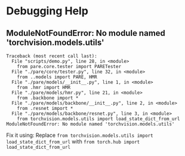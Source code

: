 # Debugging Help

## ModuleNotFoundError: No module named 'torchvision.models.utils'
``` (pare_env) amogh@LAPTOP-57KH24AC:~/study/projects/PARE$ python scripts/demo.py --vid_file data/sample_video.mp4 --output_folder logs/demo
Traceback (most recent call last):
  File "scripts/demo.py", line 28, in <module>
    from pare.core.tester import PARETester
  File "./pare/core/tester.py", line 32, in <module>
    from ..models import PARE, HMR
  File "./pare/models/__init__.py", line 1, in <module>
    from .hmr import HMR
  File "./pare/models/hmr.py", line 21, in <module>
    from .backbone import *
  File "./pare/models/backbone/__init__.py", line 2, in <module>
    from .resnet import *
  File "./pare/models/backbone/resnet.py", line 3, in <module>
    from torchvision.models.utils import load_state_dict_from_url
ModuleNotFoundError: No module named 'torchvision.models.utils'
```
Fix it using:
Replace `from torchvision.models.utils import load_state_dict_from_url` with `from torch.hub import load_state_dict_from_url`
